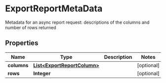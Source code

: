 

# ExportReportMetaData

Metadata for an async report request: descriptions of the columns and number of rows returned

## Properties

| Name | Type | Description | Notes |
|------------ | ------------- | ------------- | -------------|
|**columns** | [**List&lt;ExportReportColumn&gt;**](ExportReportColumn.md) |  |  [optional] |
|**rows** | **Integer** |  |  [optional] |



